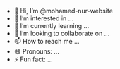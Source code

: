 - 👋 Hi, I’m @mohamed-nur-website
- 👀 I’m interested in ...
- 🌱 I’m currently learning ...
- 💞️ I’m looking to collaborate on ...
- 📫 How to reach me ...
- 😄 Pronouns: ...
- ⚡ Fun fact: ...

<!---
mohamed-nur-website/mohamed-nur-website is a ✨ special ✨ repository because its `README.md` (this file) appears on your GitHub profile.
You can click the Preview link to take a look at your changes.
--->
